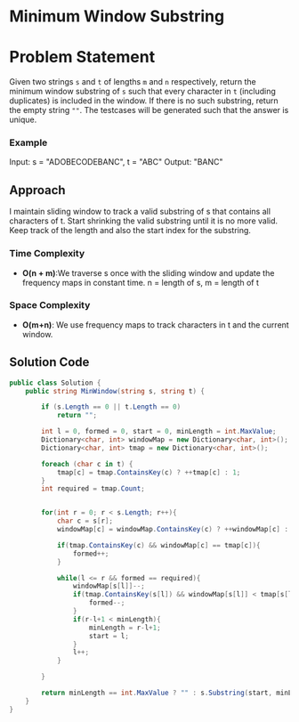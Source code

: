 # Minimum Window Substring

# Problem Statement
Given two strings `s` and `t` of lengths `m` and `n` respectively, return the minimum window 
substring of `s` such that every character in `t` (including duplicates) is included in the window. If there is no such substring, return the empty string `""`.
The testcases will be generated such that the answer is unique.

### Example
Input: s = "ADOBECODEBANC", t = "ABC" Output: "BANC"
## Approach
I maintain sliding window to track a valid substring of s that contains all characters of t. Start shrinking the valid substring until it is no more valid. Keep track of the length and also the start index for the substring. 
### Time Complexity
- **O(n + m)**:We traverse s once with the sliding window and update the frequency maps in constant time. n = length of s, m = length of t
### Space Complexity
- **O(m+n)**: We use frequency maps to track characters in t and the current window.


## Solution Code
```C#
public class Solution {
    public string MinWindow(string s, string t) {

        if (s.Length == 0 || t.Length == 0) 
            return "";

        int l = 0, formed = 0, start = 0, minLength = int.MaxValue;
        Dictionary<char, int> windowMap = new Dictionary<char, int>();
        Dictionary<char, int> tmap = new Dictionary<char, int>();

        foreach (char c in t) {
            tmap[c] = tmap.ContainsKey(c) ? ++tmap[c] : 1;
        }
        int required = tmap.Count;


        for(int r = 0; r < s.Length; r++){
            char c = s[r];
            windowMap[c] = windowMap.ContainsKey(c) ? ++windowMap[c] : 1;

            if(tmap.ContainsKey(c) && windowMap[c] == tmap[c]){
                formed++;
            }

            while(l <= r && formed == required){
                windowMap[s[l]]--;
                if(tmap.ContainsKey(s[l]) && windowMap[s[l]] < tmap[s[l]]){
                    formed--;
                }               
                if(r-l+1 < minLength){
                    minLength = r-l+1;
                    start = l;
                }
                l++;
            }

        }

        return minLength == int.MaxValue ? "" : s.Substring(start, minLength);
    }
}
